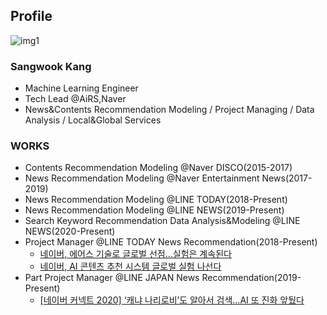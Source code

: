 ## Profile

![img1](https://avatars.githubusercontent.com/u/16659029?s=460&u=ff55d9711ecea357a02339206ba46cf67b067130&v=4)

### Sangwook Kang
- Machine Learning Engineer
- Tech Lead @AiRS,Naver
- News&Contents Recommendation Modeling / Project Managing / Data Analysis / Local&Global Services


### WORKS
* Contents Recommendation Modeling @Naver DISCO(2015-2017)
* News Recommendation Modeling @Naver Entertainment News(2017-2019)
* News Recommendation Modeling @LINE TODAY(2018-Present)
* News Recommendation Modeling @LINE NEWS(2019-Present)
* Search Keyword Recommendation Data Analysis&Modeling @LINE NEWS(2020-Present)
* Project Manager @LINE TODAY News Recommendation(2018-Present)
  - [네이버, 에어스 기술로 글로벌 선점…실험은 계속된다](http://asq.kr/xxqr7xBm)
  - [네이버, AI 콘텐츠 추천 시스템 글로벌 실험 나선다](http://asq.kr/GkoryDj)
* Part Project Manager @LINE JAPAN News Recommendation(2019-Present)
  - [[네이버 커넥트 2020] ‘캐냐 나리로비’도 알아서 검색…AI 또 진화 앞뒀다](http://asq.kr/4LB8Vo1)
